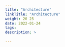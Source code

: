 ```yaml
---
title: "Architecture"
linkTitle: "Architecture"
weight: 20 25
date: 2022-01-24
tags: 
description: >
  
---
```



